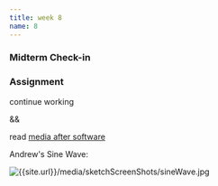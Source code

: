 ```yaml
---
title: week 8
name: 8
---
```


<h3 class="text-muted">Midterm Check-in</h3>


<h3 class="text-muted">Assignment</h3>

continue working

&&

read <a href="{{site.url}}/media/pdfs/Manovich.Media_after_software.2012.pdf" class="inline" target="_blank">media after software</a>

<div data-gist-id="6871cd272959b1f985cf" data-gist-file="system.cpp"></div>

<div data-gist-id="6871cd272959b1f985cf" data-gist-file="Wave.h"></div>

<div data-gist-id="6871cd272959b1f985cf" data-gist-file="Particle.h"></div>

Andrew's Sine Wave:

![{{site.url}}/media/sketchScreenShots/sineWave.jpg](https://gist.github.com/notandrewkaye/1eac9e8a235c1d3a1cd3)

